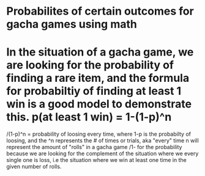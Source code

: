 # Probabilites of certain outcomes for gacha games using math

# In the situation of a gacha game, we are looking for the probability of finding a rare item, and the formula for probabiltiy of finding at least 1 win is a good model to demonstrate this. p(at least 1 win) = 1-(1-p)^n 
/(1-p)^n = probability of loosing every time, where 1-p is the probabilty of loosing, and the ^n represents the # of times or trials, aka "every" time  n will represent the amount of "rolls" in a gacha game
/1- for the probability because we are looking for the complement of the situation where we every single one is loss, i.e the situation where we win at least one time in the given number of rolls.
